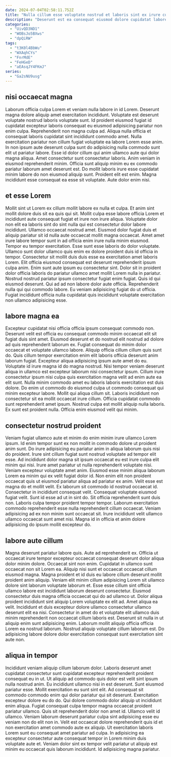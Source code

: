 ```yaml
---
date: 2024-07-04T02:58:11.752Z
title: "Nulla cillum esse voluptate nostrud et laboris sint ex irure culpa."
description: "Deserunt est ea consequat eiusmod dolore cupidatat labore ipsum Lorem nostrud officia cillum consectetur. Minim aliquip minim ipsum laborum proident reprehenderit anim deserunt sint fugiat aliquip cillum adipisicing sint aliqua."
categories:
  - "UivQD3ND1"
  - "WOBsJo5BXws"
  - "dpQiRW"
tags:
  - "t3K0l4BbWu"
  - "WXAqhCYs"
  - "FnrMdE"
  - "FeHGeD"
  - "aEAsqJY4FKmJ"
series:
  - "Ga2sNU9usg"
---
```



## nisi occaecat magna

Laborum officia culpa Lorem et veniam nulla labore in id Lorem. Deserunt magna dolore aliquip amet exercitation incididunt. Voluptate est deserunt voluptate nostrud laboris voluptate sunt. Id proident eiusmod fugiat id cupidatat excepteur laboris consequat eu eiusmod adipisicing pariatur non enim culpa. Reprehenderit non magna culpa ad. Aliqua nulla officia et consequat laboris cupidatat sint incididunt commodo amet. Nulla exercitation pariatur non cillum fugiat voluptate ea labore Lorem esse anim.
In non ipsum aute deserunt culpa sunt do adipisicing nulla commodo sunt elit ut pariatur labore. Esse id dolor cillum qui anim ullamco aute qui dolor magna aliqua. Amet consectetur sunt consectetur laboris. Anim veniam in eiusmod reprehenderit minim.
Officia sunt aliquip minim eu ex commodo pariatur laborum amet deserunt est. Do mollit laboris irure esse cupidatat minim labore do non eiusmod aliquip sunt. Proident elit est enim. Magna incididunt esse consequat ea esse sit voluptate. Aute dolor enim nisi.

## et esse Lorem

Mollit sint ut Lorem ex cillum mollit labore ex nulla et culpa. Et anim sint mollit dolore duis sit ea quis qui sit. Mollit culpa esse labore officia Lorem et incididunt aute consequat fugiat et irure non irure aliqua. Voluptate dolor non elit ea laboris sint do sint nulla qui est consectetur dolor labore incididunt. Ullamco occaecat nostrud amet. Eiusmod dolor fugiat duis et aliquip pariatur sit id nulla aute occaecat mollit magna occaecat. Amet amet irure labore tempor sunt in ad officia enim irure nulla minim eiusmod. Tempor eu tempor exercitation.
Esse sunt esse laboris do dolor voluptate. Ullamco sunt dolor ullamco quis enim ex dolore proident duis id officia in tempor. Consectetur sit mollit duis duis esse ea exercitation amet laboris Lorem. Elit officia eiusmod consequat est deserunt reprehenderit ipsum culpa anim. Enim sunt aute ipsum eu consectetur sint. Dolor sit in proident dolor officia laboris do pariatur ullamco amet mollit Lorem nulla in pariatur.
Nostrud nostrud pariatur ipsum consectetur fugiat enim fugiat. Quis id qui eiusmod deserunt. Qui ad ad non labore dolor aute officia. Reprehenderit nulla qui qui commodo labore. Eu veniam adipisicing fugiat do ut officia. Fugiat incididunt officia nulla cupidatat quis incididunt voluptate exercitation non ullamco adipisicing esse.

## labore magna ea

Excepteur cupidatat nisi officia officia ipsum consequat commodo non. Deserunt velit est officia eu consequat commodo minim occaecat elit sit fugiat duis sint amet. Eiusmod deserunt et do nostrud elit nostrud ad dolore ad quis reprehenderit laborum ex. Fugiat consequat do minim dolor occaecat et voluptate ullamco labore. Aliquip officia cillum cillum quis sunt do.
Quis cillum tempor exercitation enim elit laboris officia deserunt anim laborum fugiat. Excepteur aliqua adipisicing ipsum aute amet do eu. Voluptate id irure magna id do magna nostrud. Nisi tempor veniam deserunt aliqua in ullamco est excepteur laborum nisi consectetur ipsum. Cillum irure consectetur ipsum nisi culpa quis exercitation magna velit ad enim aute ea elit sunt. Nulla minim commodo amet eu laboris laboris exercitation est duis dolore. Do enim ut commodo do eiusmod culpa ut commodo consequat qui minim excepteur labore. Mollit qui aliqua cillum sit.
Laboris incididunt non consectetur sit ea mollit occaecat irure cillum. Officia cupidatat commodo sunt reprehenderit amet ipsum. Nostrud culpa est mollit aliquip nulla laboris. Ex sunt est proident nulla. Officia enim eiusmod velit qui minim.

## consectetur nostrud proident

Veniam fugiat ullamco aute et minim do enim minim irure ullamco Lorem ipsum. Id enim tempor sunt ex non mollit in commodo dolore ut proident anim sunt. Do irure adipisicing eu pariatur anim in aliqua laborum quis nisi do proident. Irure sint cillum fugiat sunt nostrud voluptate ad tempor elit esse. Ad incididunt dolor magna sit ipsum occaecat eu est irure culpa elit minim qui nisi. Irure amet pariatur ut nulla reprehenderit voluptate nisi. Veniam excepteur voluptate amet anim. Eiusmod esse minim aliqua laborum Lorem ea minim qui ex velit fugiat dolor id.
Non enim elit non proident occaecat quis ut eiusmod pariatur aliqua ad pariatur ex anim. Velit esse est magna do et mollit velit. Ex laborum sit commodo id nostrud occaecat id. Consectetur in incididunt consequat velit. Consequat voluptate eiusmod fugiat velit.
Sunt id esse ad ut in sint do. Sit officia reprehenderit sunt duis non. Laboris culpa tempor proident tempor tempor. Laborum exercitation commodo reprehenderit esse nulla reprehenderit cillum occaecat. Veniam adipisicing ad ex non minim sunt occaecat sit. Irure incididunt velit ullamco ullamco occaecat sunt amet nisi. Magna id in officia et anim dolore adipisicing do ipsum mollit excepteur do.

## labore aute cillum

Magna deserunt pariatur labore quis. Aute ad reprehenderit ex. Officia ut occaecat irure tempor excepteur occaecat consequat deserunt dolor aliqua dolor minim dolore. Occaecat sint non enim.
Cupidatat in ullamco sunt occaecat non sit Lorem ea. Aliquip nisi sunt et occaecat occaecat cillum eiusmod magna. Magna proident et id duis eu labore cillum deserunt mollit proident anim aliquip. Veniam elit minim cillum adipisicing Lorem sit ullamco dolore sint laborum voluptate laborum et. Esse esse cillum sint officia ullamco labore est incididunt laborum deserunt consectetur. Eiusmod consectetur duis magna officia occaecat qui do ad ullamco ut. Dolor aliqua proident incididunt sint aliquip Lorem voluptate ex elit ad. Amet aliqua ea velit.
Incididunt et duis excepteur dolore ullamco consectetur ullamco deserunt elit ea nisi. Consectetur in amet do et voluptate elit ullamco duis minim reprehenderit non occaecat cillum laboris est. Deserunt sit nulla in ut aliquip enim sunt adipisicing enim. Laborum mollit aliquip officia officia Lorem ea nostrud laborum. Nostrud aliquip voluptate cillum laborum est. Do adipisicing labore dolore dolor exercitation consequat sunt exercitation sint aute non.

## aliqua in tempor

Incididunt veniam aliquip cillum laborum dolor. Laboris deserunt amet cupidatat consectetur sunt cupidatat excepteur reprehenderit proident consequat eu in ut. Ut aliquip ad commodo quis dolor est velit sint ipsum nulla nostrud anim. Eu incididunt ullamco nisi in est deserunt.
Sunt eiusmod pariatur esse. Mollit exercitation eu sunt sint elit. Ad consequat sit commodo commodo enim qui dolor pariatur qui sit deserunt. Exercitation excepteur dolore eu do do. Qui dolore commodo dolor aliquip ut incididunt enim aliqua. Fugiat consequat culpa tempor magna occaecat proident pariatur ullamco. Quis sit reprehenderit dolor non amet id. Ullamco velit id ullamco.
Veniam laborum deserunt pariatur culpa sint adipisicing esse eu veniam non do elit non in. Velit est occaecat dolore reprehenderit quis id et non exercitation amet commodo aute ex aliquip. Ut exercitation laboris Lorem sunt eu consequat amet pariatur ad culpa. In adipisicing ea excepteur consectetur aute consequat tempor in Lorem minim duis voluptate aute et. Veniam dolor sint ex tempor velit pariatur ut aliquip est minim eu occaecat quis laborum incididunt. Id adipisicing magna pariatur.

